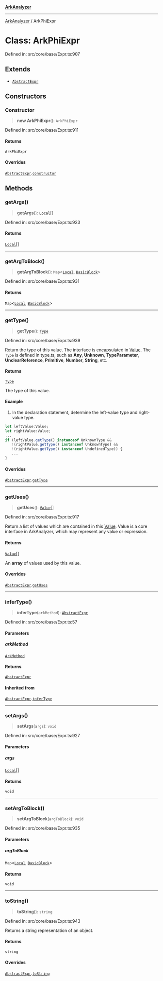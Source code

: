 [**ArkAnalyzer**](../README.md)

***

[ArkAnalyzer](../globals.md) / ArkPhiExpr

# Class: ArkPhiExpr

Defined in: src/core/base/Expr.ts:907

## Extends

- [`AbstractExpr`](AbstractExpr.md)

## Constructors

### Constructor

> **new ArkPhiExpr**(): `ArkPhiExpr`

Defined in: src/core/base/Expr.ts:911

#### Returns

`ArkPhiExpr`

#### Overrides

[`AbstractExpr`](AbstractExpr.md).[`constructor`](AbstractExpr.md#constructor)

## Methods

### getArgs()

> **getArgs**(): [`Local`](Local.md)[]

Defined in: src/core/base/Expr.ts:923

#### Returns

[`Local`](Local.md)[]

***

### getArgToBlock()

> **getArgToBlock**(): `Map`\<[`Local`](Local.md), [`BasicBlock`](BasicBlock.md)\>

Defined in: src/core/base/Expr.ts:931

#### Returns

`Map`\<[`Local`](Local.md), [`BasicBlock`](BasicBlock.md)\>

***

### getType()

> **getType**(): [`Type`](Type.md)

Defined in: src/core/base/Expr.ts:939

Return the type of this value. The interface is encapsulated in [Value](../interfaces/Value.md). 
The `Type` is defined in type.ts, such as **Any**, **Unknown**, **TypeParameter**, 
**UnclearReference**, **Primitive**, **Number**, **String**, etc.

#### Returns

[`Type`](Type.md)

The type of this value.

#### Example

1. In the declaration statement, determine the left-value type and right-value type.

```typescript
let leftValue:Value;
let rightValue:Value;
...
if (leftValue.getType() instanceof UnknownType && 
   !(rightValue.getType() instanceof UnknownType) &&
   !(rightValue.getType() instanceof UndefinedType)) {
   ...
}
```

#### Overrides

[`AbstractExpr`](AbstractExpr.md).[`getType`](AbstractExpr.md#gettype)

***

### getUses()

> **getUses**(): [`Value`](../interfaces/Value.md)[]

Defined in: src/core/base/Expr.ts:917

Return a list of values which are contained in this [Value](../interfaces/Value.md).
Value is a core interface in ArkAnalyzer, which may represent any value or expression.

#### Returns

[`Value`](../interfaces/Value.md)[]

An **array** of values used by this value.

#### Overrides

[`AbstractExpr`](AbstractExpr.md).[`getUses`](AbstractExpr.md#getuses)

***

### inferType()

> **inferType**(`arkMethod`): [`AbstractExpr`](AbstractExpr.md)

Defined in: src/core/base/Expr.ts:57

#### Parameters

##### arkMethod

[`ArkMethod`](ArkMethod.md)

#### Returns

[`AbstractExpr`](AbstractExpr.md)

#### Inherited from

[`AbstractExpr`](AbstractExpr.md).[`inferType`](AbstractExpr.md#infertype)

***

### setArgs()

> **setArgs**(`args`): `void`

Defined in: src/core/base/Expr.ts:927

#### Parameters

##### args

[`Local`](Local.md)[]

#### Returns

`void`

***

### setArgToBlock()

> **setArgToBlock**(`argToBlock`): `void`

Defined in: src/core/base/Expr.ts:935

#### Parameters

##### argToBlock

`Map`\<[`Local`](Local.md), [`BasicBlock`](BasicBlock.md)\>

#### Returns

`void`

***

### toString()

> **toString**(): `string`

Defined in: src/core/base/Expr.ts:943

Returns a string representation of an object.

#### Returns

`string`

#### Overrides

[`AbstractExpr`](AbstractExpr.md).[`toString`](AbstractExpr.md#tostring)
